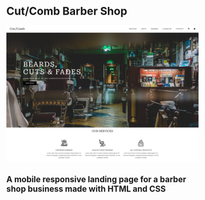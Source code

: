 # Cut/Comb Barber Shop

![Barber shop home page](/assets/barber-shop-page.PNG)

## A mobile responsive landing page for a barber shop business made with HTML and CSS
